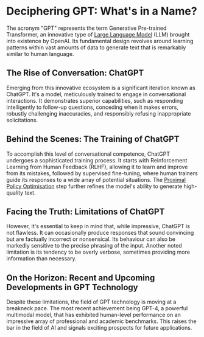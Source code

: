 # Deciphering GPT: What's in a Name?
The acronym "GPT" represents the term Generative Pre-trained Transformer, an innovative type of [Large Language Model](/guides/introduction-to-large-language-models-llm) (LLM) brought into existence by OpenAI. Its fundamental design revolves around learning patterns within vast amounts of data to generate text that is remarkably similar to human language.

## The Rise of Conversation: ChatGPT
Emerging from this innovative ecosystem is a significant iteration known as ChatGPT. It's a model, meticulously trained to engage in conversational interactions. It demonstrates superior capabilities, such as responding intelligently to follow-up questions, conceding when it makes errors, robustly challenging inaccuracies, and responsibly refusing inappropriate solicitations.

## Behind the Scenes: The Training of ChatGPT
To accomplish this level of conversational competence, ChatGPT undergoes a sophisticated training process. It starts with Reinforcement Learning from Human Feedback (RLHF), allowing it to learn and improve from its mistakes, followed by supervised fine-tuning, where human trainers guide its responses to a wide array of potential situations. The [Proximal Policy Optimisation](/guides/deep-dive-on-proximal-policy-optimisation-ppo) step further refines the model's ability to generate high-quality text.

## Facing the Truth: Limitations of ChatGPT
However, it's essential to keep in mind that, while impressive, ChatGPT is not flawless. It can occasionally produce responses that sound convincing but are factually incorrect or nonsensical. Its behaviour can also be markedly sensitive to the precise phrasing of the input. Another noted limitation is its tendency to be overly verbose, sometimes providing more information than necessary.

## On the Horizon: Recent and Upcoming Developments in GPT Technology
Despite these limitations, the field of GPT technology is moving at a breakneck pace. The most recent achievement being GPT-4, a powerful multimodal model, that has exhibited human-level performance on an impressive array of professional and academic benchmarks. This raises the bar in the field of AI and signals exciting prospects for future applications.